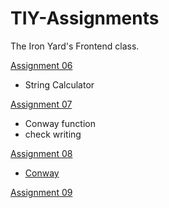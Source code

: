 TIY-Assignments
===============

The Iron Yard's Frontend class.


[Assignment 06](https://github.com/TheIronYard--Orlando/FEE--2014--FALL/issues/128)
- String Calculator


[Assignment 07](https://github.com/TheIronYard--Orlando/FEE--2014--FALL/issues/132)
- Conway function
- check writing

[Assignment 08](https://github.com/TheIronYard--Orlando/FEE--2014--FALL/issues/151)
- [Conway](https://github.com/TheIronYard--Orlando/FEE--2014--FALL/blob/master/Dojos/2014-10-02.js)

[Assignment 09](https://github.com/TheIronYard--Orlando/FEE--2014--FALL/blob/master/Assignments/09-Conway-Revisited.md)
